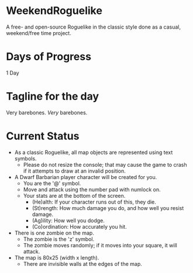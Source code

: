 # WeekendRoguelike
A free- and open-source Roguelike in the classic style done as a casual, weekend/free time project.

# Days of Progress
1 Day

# Tagline for the day
Very barebones. _Very_ barebones.

# Current Status
* As a classic Roguelike, all map objects are represented using text symbols.
  * Please do not resize the console; that may cause the game to crash if it attempts to draw at an invalid position.
* A Dwarf Barbarian player character will be created for you.
  * You are the '@' symbol.
  * Move and attack using the number pad with numlock on.
  * Your stats are at the bottom of the screen.
    * (He)alth: If your character runs out of this, they die.
    * (St)rength: How much damage you do, and how well you resist damage.
    * (Ag)ility: How well you dodge.
    * (Co)ordination: How accurately you hit.
* There is one zombie on the map.
  * The zombie is the 'z' symbol.
  * The zombie moves randomly; if it moves into your square, it will attack.
* The map is 80x25 (width x length).
  * There are invisible walls at the edges of the map.
